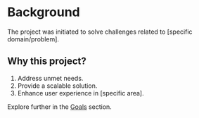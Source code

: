 # Background

The project was initiated to solve challenges related to [specific domain/problem]. 

## Why this project?

1. Address unmet needs.
2. Provide a scalable solution.
3. Enhance user experience in [specific area].

Explore further in the [Goals](intro-goals.md) section.

